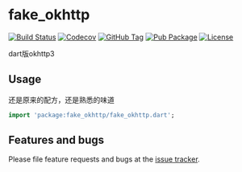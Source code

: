 # fake_okhttp

[![Build Status](https://cloud.drone.io/api/badges/v7lin/fake_okhttp/status.svg)](https://cloud.drone.io/v7lin/fake_okhttp)
[![Codecov](https://codecov.io/gh/v7lin/fake_okhttp/branch/master/graph/badge.svg)](https://codecov.io/gh/v7lin/fake_okhttp)
[![GitHub Tag](https://img.shields.io/github/tag/v7lin/fake_okhttp.svg)](https://github.com/v7lin/fake_okhttp/releases)
[![Pub Package](https://img.shields.io/pub/v/fake_okhttp.svg)](https://pub.dartlang.org/packages/fake_okhttp)
[![License](https://img.shields.io/badge/License-Apache%202.0-blue.svg)](https://github.com/v7lin/fake_okhttp/blob/master/LICENSE)

dart版okhttp3

## Usage

还是原来的配方，还是熟悉的味道

```dart
import 'package:fake_okhttp/fake_okhttp.dart';
```

## Features and bugs

Please file feature requests and bugs at the [issue tracker][tracker].

[tracker]: https://github.com/v7lin/fake_okhttp/issues
